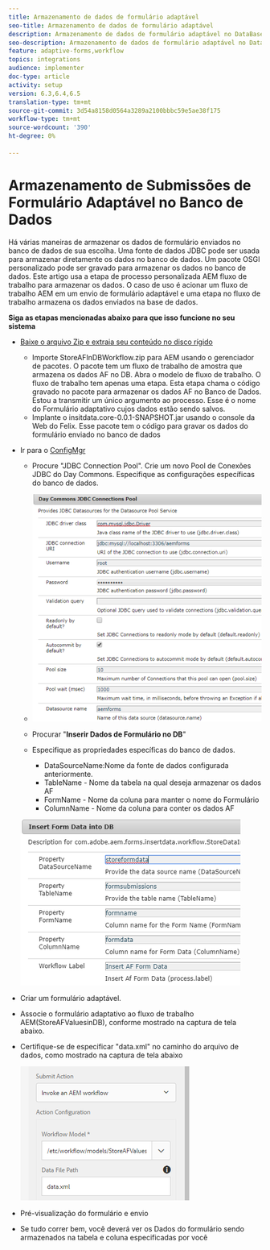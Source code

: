 ```yaml
---
title: Armazenamento de dados de formulário adaptável
seo-title: Armazenamento de dados de formulário adaptável
description: Armazenamento de dados de formulário adaptável no DataBase como parte do fluxo de trabalho do AEM
seo-description: Armazenamento de dados de formulário adaptável no DataBase como parte do fluxo de trabalho do AEM
feature: adaptive-forms,workflow
topics: integrations
audience: implementer
doc-type: article
activity: setup
version: 6.3,6.4,6.5
translation-type: tm+mt
source-git-commit: 3d54a8158d0564a3289a2100bbbc59e5ae38f175
workflow-type: tm+mt
source-wordcount: '390'
ht-degree: 0%

---
```



# Armazenamento de Submissões de Formulário Adaptável no Banco de Dados

Há várias maneiras de armazenar os dados de formulário enviados no banco de dados de sua escolha. Uma fonte de dados JDBC pode ser usada para armazenar diretamente os dados no banco de dados. Um pacote OSGI personalizado pode ser gravado para armazenar os dados no banco de dados. Este artigo usa a etapa de processo personalizada AEM fluxo de trabalho para armazenar os dados.
O caso de uso é acionar um fluxo de trabalho AEM em um envio de formulário adaptável e uma etapa no fluxo de trabalho armazena os dados enviados na base de dados.

**Siga as etapas mencionadas abaixo para que isso funcione no seu sistema**

* [Baixe o arquivo Zip e extraia seu conteúdo no disco rígido](assets/storeafdataindb.zip)

   * Importe StoreAFInDBWorkflow.zip para AEM usando o gerenciador de pacotes. O pacote tem um fluxo de trabalho de amostra que armazena os dados AF no DB. Abra o modelo de fluxo de trabalho. O fluxo de trabalho tem apenas uma etapa. Esta etapa chama o código gravado no pacote para armazenar os dados AF no Banco de Dados. Estou a transmitir um único argumento ao processo. Esse é o nome do Formulário adaptativo cujos dados estão sendo salvos.
   * Implante o insitdata.core-0.0.1-SNAPSHOT.jar usando o console da Web do Felix. Esse pacote tem o código para gravar os dados do formulário enviado no banco de dados

* Ir para o [ConfigMgr](http://localhost:4502/system/console/configMgr)

   * Procure &quot;JDBC Connection Pool&quot;. Crie um novo Pool de Conexões JDBC do Day Commons. Especifique as configurações específicas do banco de dados.

   * ![pool de conexões jdbc](assets/jdbc-connection-pool.png)
   * Procurar &quot;**Inserir Dados de Formulário no DB**&quot;
   * Especifique as propriedades específicas do banco de dados.
      * DataSourceName:Nome da fonte de dados configurada anteriormente.
      * TableName - Nome da tabela na qual deseja armazenar os dados AF
      * FormName - Nome da coluna para manter o nome do Formulário
      * ColumnName - Nome da coluna para conter os dados AF

   ![inserir dados](assets/insertdata.PNG)

* Criar um formulário adaptável.

* Associe o formulário adaptativo ao fluxo de trabalho AEM(StoreAFValuesinDB), conforme mostrado na captura de tela abaixo.

* Certifique-se de especificar &quot;data.xml&quot; no caminho do arquivo de dados, como mostrado na captura de tela abaixo

   ![submissão](assets/submissionafforms.png)

* Pré-visualização do formulário e envio

* Se tudo correr bem, você deverá ver os Dados do formulário sendo armazenados na tabela e coluna especificadas por você



